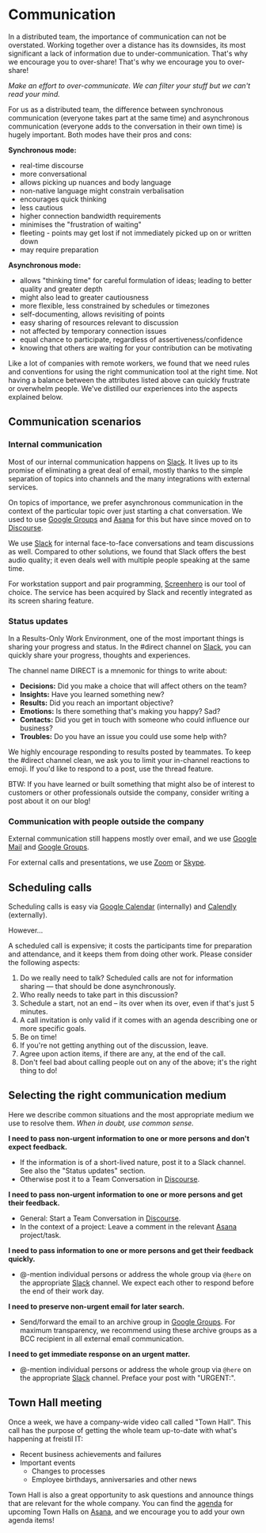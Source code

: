 # Communication

In a distributed team, the importance of communication can not be overstated. Working together over a distance has its downsides, its most significant a lack of information due to under-communication. That's why we encourage you to over-share! That's why we encourage you to over-share!

_Make an effort to over-communicate. We can filter your stuff but we can't read your mind._

For us as a distributed team, the difference between synchronous communication (everyone takes part at the same time) and asynchronous communication (everyone adds to the conversation in their own time) is hugely important. Both modes have their pros and cons:

**Synchronous mode:**

* real-time discourse
* more conversational
* allows picking up nuances and body language
* non-native language might constrain verbalisation 
* encourages quick thinking
* less cautious
* higher connection bandwidth requirements
* minimises the "frustration of waiting"
* fleeting - points may get lost if not immediately picked up on or written down
* may require preparation

**Asynchronous mode:**

* allows "thinking time" for careful formulation of ideas; leading to better quality and greater depth
* might also lead to greater cautiousness
* more flexible, less constrained by schedules or timezones
* self-documenting, allows revisiting of points
* easy sharing of resources relevant to discussion
* not affected by temporary connection issues
* equal chance to participate, regardless of assertiveness/confidence
* knowing that others are waiting for your contribution can be motivating

Like a lot of companies with remote workers, we found that we need rules and conventions for using the right communication tool at the right time. Not having a balance between the attributes listed above can quickly frustrate or overwhelm people. We've distilled our experiences into the aspects explained below.


## Communication scenarios

### Internal communication

Most of our internal communication happens on [Slack](/software/slack.html). It lives up to its promise of eliminating a great deal of email, mostly thanks to the simple separation of topics into channels and the many integrations with external services. 

On topics of importance, we prefer asynchronous communication in the context of the particular topic over just starting a chat conversation. We used to use [Google Groups](/software/googleapps.html) and [Asana](/software/asana.html) for this but have since moved on to [Discourse](/software/discourse.html). 

We use [Slack](/software/slack.html) for internal face-to-face conversations and team discussions as well. Compared to other solutions, we found that Slack offers the best audio quality; it even deals well with multiple people speaking at the same time.

For workstation support and pair programming, [Screenhero](/software/screenhero.html) is our tool of choice. The service has been acquired by Slack and recently integrated as its screen sharing feature.


### Status updates

In a Results-Only Work Environment, one of the most important things is sharing your progress and status. In the \#direct channel on [Slack](/software/slack.html), you can quickly share your progress, thoughts and experiences.

The channel name DIRECT is a mnemonic for things to write about:

* __Decisions:__ Did you make a choice that will affect others on the team?
* __Insights:__ Have you learned something new?
* __Results:__ Did you reach an important objective?
* __Emotions:__ Is there something that's making you happy? Sad?
* __Contacts:__ Did you get in touch with someone who could influence our business?
* __Troubles:__ Do you have an issue you could use some help with?

We highly encourage responding to results posted by teammates. To keep the \#direct channel clean, we ask you to limit your in-channel reactions to emoji. If you'd like to respond to a post, use the thread feature.

BTW: If you have learned or built something that might also be of interest to customers or other professionals outside the company, consider writing a post about it on our blog!


### Communication with people outside the company

External communication still happens mostly over email, and we use [Google Mail](software/googleapps.html) and [Google Groups](software/googleapps.html).

For external calls and presentations, we use [Zoom](https://www.zoom.us) or [Skype](software/skype.html).


## Scheduling calls

Scheduling calls is easy via [Google Calendar](software/googleapps.html) (internally) and [Calendly](software/calendly.html) (externally).

However...

A scheduled call is expensive; it costs the participants time for preparation and attendance, and it keeps them from doing other work. Please consider the following aspects:

1. Do we really need to talk? Scheduled calls are not for information sharing — that should be done asynchronously.
1. Who really needs to take part in this discussion?
1. Schedule a start, not an end – its over when its over, even if that's just 5 minutes.
1. A call invitation is only valid if it comes with an agenda describing one or more specific goals.
1. Be on time!
1. If you're not getting anything out of the discussion, leave.
1. Agree upon action items, if there are any, at the end of the call.
1. Don't feel bad about calling people out on any of the above; it's the right thing to do!


## Selecting the right communication medium

Here we describe common situations and the most appropriate medium we use to resolve them. _When in doubt, use common sense._

**I need to pass non-urgent information to one or more persons and don't expect feedback.**

* If the information is of a short-lived nature, post it to a Slack channel. See also the "Status updates" section.
* Otherwise post it to a Team Conversation in [Discourse](/software/discourse.html).

**I need to pass non-urgent information to one or more persons and get their feedback.**

* General: Start a Team Conversation in [Discourse](/software/discourse.html).
* In the context of a project: Leave a comment in the relevant [Asana](/software/asana.html) project/task.

**I need to pass information to one or more persons and get their feedback quickly.**

* @-mention individual persons or address the whole group via `@here` on the appropriate [Slack](/software/slack.html) channel. We expect each other to respond before the end of their work day.

**I need to preserve non-urgent email for later search.**

* Send/forward the email to an archive group in [Google Groups](software/googleapps.html). For maximum transparency, we recommend using these archive groups as a BCC recipient in all external email communication.

**I need to get immediate response on an urgent matter.**

* @-mention individual persons or address the whole group via `@here` on the appropriate [Slack](/software/slack.html) channel. Preface your post with "URGENT:".


## Town Hall meeting

Once a week, we have a company-wide video call called "Town Hall". This call has the purpose of getting the whole team up-to-date with what's happening at freistil IT:

* Recent business achievements and failures
* Important events
  * Changes to processes
  * Employee birthdays, anniversaries and other news

Town Hall is also a great opportunity to ask questions and announce things that are relevant for the whole company. You can find the [agenda](http://f7it.com/f7townhall) for upcoming Town Halls on [Asana](/software/asana.html), and we encourage you to add your own agenda items!
